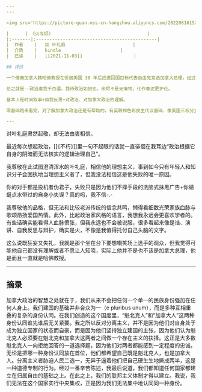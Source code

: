 ```yaml
---
---

<img src='https://picture-guan.oss-cn-hangzhou.aliyuncs.com/20220816152744.png' style='float:right ; width:160px;height:80 px'/>

|      | 《火与烬》                                   |
|:-------|:---------------------------------------------|
|  作者    |   加 叶礼庭                         |
|  介质    |   kindle                      |
|  已读    |   [[2021-11-03]]                   |

## 评价

一个俄裔加拿大籍哈佛教授在侨居美国 30 年后应邀回国目标代表自由党竞选加拿大总理，经过一系列奋斗、变动、坎坷最终失败的故事。

总之就是——政治虐我千百遍，我待政治如初恋。余烬不是无情物，化作春泥更护花。

基本上是时间叙事+自我反思+对政治、对加拿大政治的理解。

零基础跑来看完，对了解加拿大政治还是有帮助的，有英联邦色彩民主代议基础，像美国三权分立但量级小得多，同时当然具有自己独一无二的特点，三大党、魁北克独立、新移民与多样性。当然对老生常谈的政党代议民主政体一地有趣鸡毛的本质也认识更深……

---
```


对叶礼庭肃然起敬，却无法由衷相信。

最近每次想起政治，[[《不朽》]]里一句不起眼的话就一直徘徊在我耳边“政治根据它自身的阴暗而无法核实的逻辑治理自己”。

我尊敬在此试图澄清浑水的叶礼庭，相信他的理想主义，事到如今只有年轻人和知识分子会固执地当理想主义者了，但我没法相信这是他失败的唯一原因。

你的对手都是投机者伪君子，失败只是因为他们不择手段的洗脑式抹黑广告+你蜻蜓点水带过的自身小失误？真的吗，我不信-.-

我尊敬他的品格，但无法和比较老派传统的信念共鸣，懒得看细数光荣家族血脉与歌颂昂扬爱国热情。此外，比起政治家风格的语言，我想我永远会更喜欢学者的。有些话确实能看得人血脉偾张，但我永远也不会被说服，很多看起来像是诰、演讲、自我反思与辩护，确实是火，不像是我值得托付自己头脑的文字。

这么说既狂妄又失礼，我就是那个坐在台下要想嘲笑场上选手的观众，但我觉得可能他自己都没有理解或者不愿让人知晓，实际上他并不是也不该是加拿大总理，他是而且一直就是哈佛教授。

---

## 摘录

加拿大政治的智慧之处就在于，我们从来不会把任何一个单一的民族身份强加在任何人身上。我们建国的基础并非合众为一（e pluribus unum），而是多种互相重叠的复杂的身份认同。在我们创造的这个国度里，“魁北克人”和“加拿大人”这两种身份认同谁先谁后无关紧要。我之所以反对分离主义，并不是因为他们对自身处于成为独立国家的状态而自豪，而是因为他们坚持独立建国的主张，因为他们认为魁北克人必须要在魁北克和加拿大这两者之间做一个存在主义的抉择。这正是大多数魁北克人一向拒绝回答的一道选择题，因为他们对两者都能感到一定程度的忠诚。无论是把哪一种身份认同放在首位，他们都希望自己既是魁北克人，也是加拿大人。分离主义者胁迫人民二选一，无异于逼着他们把自己硬生生地撕成两半，这是一种道德专制的行为。经过一番辛苦陈述，我最后说道，我们都知道任何国家都建立在归属自由的基础之上。在此之上，我们的联邦主义体制才得以建立。我说，我们无法在这个国家实行中央集权，正是因为我们无法集中地认同同一种身份。